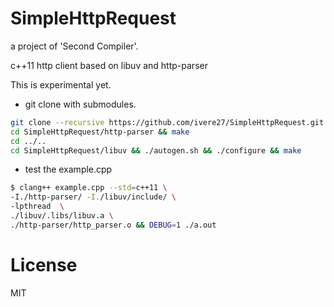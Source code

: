 # SimpleHttpRequest

a project of 'Second Compiler'.

c++11 http client based on libuv and http-parser

This is experimental yet.


* git clone with submodules.
```bash
git clone --recursive https://github.com/ivere27/SimpleHttpRequest.git
cd SimpleHttpRequest/http-parser && make
cd ../..
cd SimpleHttpRequest/libuv && ./autogen.sh && ./configure && make
```

* test the example.cpp
```bash
$ clang++ example.cpp --std=c++11 \
-I./http-parser/ -I./libuv/include/ \
-lpthread  \
./libuv/.libs/libuv.a \
./http-parser/http_parser.o && DEBUG=1 ./a.out
```

# License

MIT